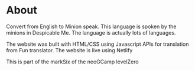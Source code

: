 # About

Convert from English to Minion speak. This language is spoken by the minions in Despicable Me. The language is actually lots of languages.

The website was built with HTML/CSS using Javascript APIs for translation from Fun translator. The website is live using Netlify

This is part of the markSix of the neoGCamp levelZero